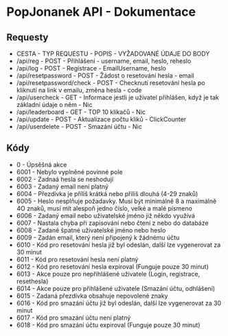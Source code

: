 # PopJonanek API - Dokumentace

## Requesty
* CESTA - TYP REQUESTU - POPIS - VYŽADOVANÉ ÚDAJE DO BODY
* /api/reg - POST - Přihlášení - username, email, heslo, reheslo
* /api/log - POST - Registrace - EmailUsername, heslo
* /api/resetpassword - POST - Žádost o resetování hesla - email
* /api/resetpassword/check - POST - Checknutí resetování hesla po kliknutí na link v emailu, změna hesla - code
* /api/usercheck - GET - Informace jestli je uživatel přihlášen, když je tak základní údaje o něm - Nic
* /api/leaderboard - GET - TOP 10 klikačů - Nic
* /api/update - POST - Aktualizace počtu kliků - ClickCounter
* /api/userdelete - POST - Smazání účtu - Nic

## Kódy
* 0 - Úpsěšná akce
* 6001 - Nebylo vyplněné povinné pole
* 6002 - Zadnaá hesla se neshodují
* 6003 - Zadaný email není platný
* 6004 - Přezdívka je příliš krátká nebo příliš dlouhá (4-29 znaků)
* 6005 - Heslo nesplňuje požadavky. Musí být minimálně 8 a maximálně 4O znaků, musí mít alespoň jedno číslo, velké a malé písmeno
* 6006 - Zadaný email nebo uživatelské jméno již někdo využívá
* 6007 - Nastala chyba při zapisování nebo čtení z nebo do databáze
* 6008 - Zadané špatné uživatelské jméno nebo heslo
* 6009 - Zadán email, který není připojený k žádnému účtu
* 6010 - Kód pro resetování hesla již byl odeslán, další lze vygenerovat za 30 minut
* 6011 - Kód pro resetování hesla není platný
* 6012 - Kód pro resetování hesla expiroval (Funguje pouze 30 minut)
* 6013 - Akce pouze pro nepřihlášené uživatele (Login, registrace, resethesla)
* 6014 - Akce pouze pro přihlášené uživatele (Smazání účtu, odhlášení)
* 6015 - Zadaná přezdívka obsahuje nepovolené znaky
* 6016 - Kód pro smazání účtu již byl odeslán, další lze vygenerovat za 30 minut
* 6017 - Kód pro smazání účtu není platný
* 6018 - Kód pro smazání účtu expiroval (Funguje pouze 30 minut)